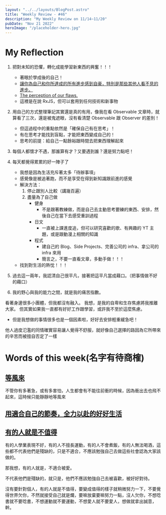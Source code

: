 ```yaml
---
layout: "../../layouts/BlogPost.astro"
title: "Weekly Review - #46"
description: "My Weekly Review on 11/14~11/20"
pubDate: "Nov 21 2022"
heroImage: "/placeholder-hero.jpg"
---
```


# My Reflection

1. 把對未知的恐懼，轉化成能學習新東西的興奮！！！
   - 著眼於學成後的自己！
   - [讓你為自己和你所達成的所有進步感到自豪，特別是那些其他人看不見的進步。](https://www.instagram.com/p/Ck8HbAOPla9/?igshid=YmMyMTA2M2Y%3D)
   - [The perception of our flaws.](https://www.instagram.com/p/ClApUHSrsrk/?igshid=YmMyMTA2M2Y%3D)
   - 這裡是在說 RxJS，但可以套用到任何技術和新事物

2. 用自己的方式整理筆記其實還是真的有用，像我在看 Observable 文章時，就算看了三次，還是被鬼遮眼，沒有看清楚 Observable 跟 Observer 的差別！
   - 但這過程中的重點依然是「確保自己有在思考」！
   - 有在思考才能找到盲點，才能把東西變成自己的！
   - 思考的前提：給自己一點餘裕跟時間去把東西理解起來

3. 每個人都懷才不遇，那誰算有才？又要遇到誰？還是努力點吧！

4. 每天都覺得累累的好一陣子了
   - 我想是因為生活充斥著太多「待辦事項」
   - 感覺像是被追著跑，而不是享受在得到新知識跟前進的感覺
   - 解決方法：
     	1. 停止跟別人比較（講幾百遍）
     	2. 盡量為了自己做
     		- 健身
         		- 不是跟著教練做，而是自己去主動思考要練的東西、安排，然後自己在當下去感受重訓過程
     		- 日文
         		- 一直被上課進度追，但可以研究喜歡的歌、有興趣的 YT 主題，或是跟動漫上相關的知識
     		- 程式
         		- 建自己的 Blog、Side Projects、完善公司的 infra、拿公司的 infra 來用
       			- 簡言之，不要一直看文章，多動手做！！！
   - 找到對生活的熱忱！！！

5. 過去這一兩年，我認清自己很平凡，接著把這平凡當成藉口。（把事情做不好的藉口）

6. 我的野心與我的能力之間，就是我的痛苦指數。


看著身邊很多小團體，但我都沒有融入。
我想，是我的自卑和生存焦慮將我推離大家。
但其實如果我一直都有好好工作跟學習，或許我不至於這麼焦慮。
- 但是我想做的事情很多也是一個因素啦，好好去安排輕重緩急吧！

他人過度氾濫的同情確實容易讓人覺得不舒服，就好像自己選擇的路因為它所帶來的辛苦而被擅自否定了一樣


# Words of this week(名字有待商榷)

## [等風來](https://www.linkedin.com/feed/update/urn:li:activity:6997713709674504192/?updateEntityUrn=urn%3Ali%3Afs_updateV2%3A%28urn%3Ali%3Aactivity%3A6997713709674504192%2CFEED_DETAIL%2CEMPTY%2CDEFAULT%2Cfalse%29)
不管你有多著急，或有多害怕，人生都會有不能往前衝的時候，因為衝出去也飛不起來，這時候只能靜靜地等風來

## [用適合自己的節奏，全力以赴的好好生活](https://www.instagram.com/p/Ck8Sc11vyt3/?igshid=YmMyMTA2M2Y%3D)

## [有的人就是不值得](https://twitter.com/5al4ry_7hi3f/status/1594003610521698305?s=46&t=xRLlSCMFWE8AXyC74yzaJA)

有的人學業表現不好，有的人不擅長運動，有的人不會煮飯，有的人無法喝酒，這些都不代表他們是殘缺的，只是不適合，不應該勉強自己去做這些社會認為大家該做的。

那我想，有的人就是，不適合被愛。

不代表他們是殘缺的，就只是，他們不應該勉強自己去被喜歡，被好好對待。

沒有要針對個人，有的人就是不值得，要變成值得的樣子就稍微努力一下，不要覺得世界欠你，不然就接受自己就是爛，要嘛放棄要嘛努力一點，沒人欠你，不想唸書就不要唸書，不想運動就不要運動，不想愛人就不要愛人，想做就拿出誠意，幹。
